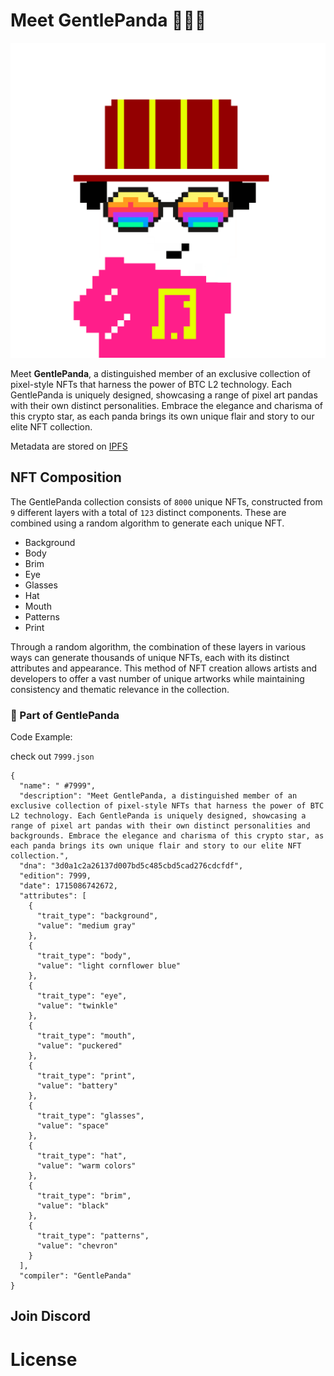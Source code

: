 # Meet GentlePanda 🐼🐼🐼

![awesome](https://github.com/gentlepanda-nft/gentlePanda/blob/main/img/gentlepanda.gif)

Meet **GentlePanda**, a distinguished member of an exclusive collection of pixel-style NFTs that harness the power of BTC L2 technology. Each GentlePanda is uniquely designed, showcasing a range of pixel art pandas with their own distinct personalities. Embrace the elegance and charisma of this crypto star, as each panda brings its own unique flair and story to our elite NFT collection.

Metadata are stored on [IPFS](https://ipfs.io/ipfs/bafybeib27kvl2fmt6nn5gbg6mbh5qkdczavpbauajgvgabtvdn6vp2ca6a/)

## NFT Composition

The GentlePanda collection consists of `8000` unique NFTs, constructed from `9` different layers with a total of `123` distinct components. These are combined using a random algorithm to generate each unique NFT.

 - Background
 - Body
 - Brim
 - Eye
 - Glasses
 - Hat
 - Mouth
 - Patterns
 - Print

Through a random algorithm, the combination of these layers in various ways can generate thousands of unique NFTs, each with its distinct attributes and appearance. This method of NFT creation allows artists and developers to offer a vast number of unique artworks while maintaining consistency and thematic relevance in the collection.

### 🎨 Part of GentlePanda

Code Example: 

check out `7999.json`

```
{
  "name": " #7999",
  "description": "Meet GentlePanda, a distinguished member of an exclusive collection of pixel-style NFTs that harness the power of BTC L2 technology. Each GentlePanda is uniquely designed, showcasing a range of pixel art pandas with their own distinct personalities and backgrounds. Embrace the elegance and charisma of this crypto star, as each panda brings its own unique flair and story to our elite NFT collection.",
  "dna": "3d0a1c2a26137d007bd5c485cbd5cad276cdcfdf",
  "edition": 7999,
  "date": 1715086742672,
  "attributes": [
    {
      "trait_type": "background",
      "value": "medium gray"
    },
    {
      "trait_type": "body",
      "value": "light cornflower blue"
    },
    {
      "trait_type": "eye",
      "value": "twinkle"
    },
    {
      "trait_type": "mouth",
      "value": "puckered"
    },
    {
      "trait_type": "print",
      "value": "battery"
    },
    {
      "trait_type": "glasses",
      "value": "space"
    },
    {
      "trait_type": "hat",
      "value": "warm colors"
    },
    {
      "trait_type": "brim",
      "value": "black"
    },
    {
      "trait_type": "patterns",
      "value": "chevron"
    }
  ],
  "compiler": "GentlePanda"
}
```

## Join Discord



# License
